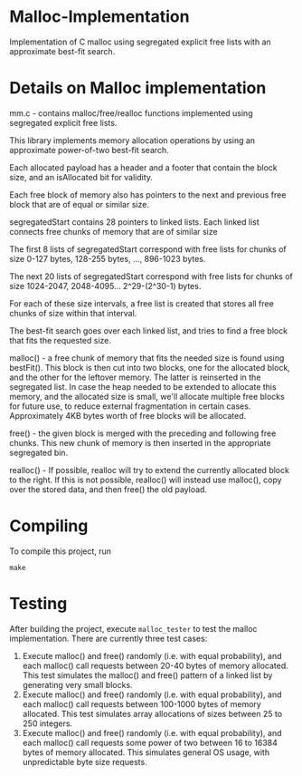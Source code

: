 # Malloc-Implementation
Implementation of C malloc using segregated explicit free lists with an approximate best-fit search.

# Details on Malloc implementation
mm.c - contains malloc/free/realloc functions implemented using segregated explicit free lists.

This library implements memory allocation operations by using an approximate power-of-two best-fit search.

Each allocated payload has a header and a footer that contain the block size, and an isAllocated bit for validity.

Each free block of memory also has pointers to the next and previous free block that are of equal or similar size.

segregatedStart contains 28 pointers to linked lists. Each linked list connects free chunks of memory that are of similar size

The first 8 lists of segregatedStart correspond with free lists for chunks of size 0-127 bytes, 128-255 bytes, ..., 896-1023 bytes.

The next  20 lists of segregatedStart correspond with free lists for chunks of size 1024-2047, 2048-4095... 2^29-(2^30-1) bytes.

For each of these size intervals, a free list is created that stores all free chunks of size within that interval.

The best-fit search goes over each linked list, and tries to find a free block that fits the requested size.

malloc() - a free chunk of memory that fits the needed size is found using bestFit(). This block is then cut into two
blocks, one for the allocated block, and the other for the leftover memory. The latter is reinserted in the segregated list.
In case the heap needed to be extended to allocate this memory, and the allocated size is small, we'll allocate multiple
free blocks for future use, to reduce external fragmentation in certain cases. Approximately 4KB bytes worth of free blocks
will be allocated.

free() - the given block is merged with the preceding and following free chunks. This new chunk of memory is then inserted in
the appropriate segregated bin.

realloc() - If possible, realloc will try to extend the currently allocated block to the right. If this is not possible, realloc() will instead use malloc(), copy over the stored data, and then free() the old payload.

# Compiling

To compile this project, run
```
make
```

# Testing

After building the project, execute `malloc_tester` to test the malloc implementation. There are currently three test cases:
1. Execute malloc() and free() randomly (i.e. with equal probability), and each malloc() call requests between 20-40 bytes of memory allocated. This test simulates the malloc() and free() pattern of a linked list by generating very small blocks.
2. Execute malloc() and free() randomly (i.e. with equal probability), and each malloc() call requests between 100-1000 bytes of memory allocated. This test simulates array allocations of sizes between 25 to 250 integers.
3. Execute malloc() and free() randomly (i.e. with equal probability), and each malloc() call requests some power of two between 16 to 16384 bytes of memory allocated. This simulates general OS usage, with unpredictable byte size requests.
